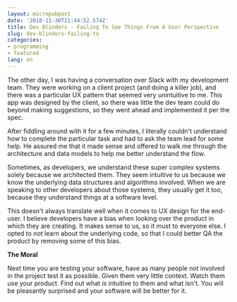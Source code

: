 ```yaml
---
layout: micropubpost
date: '2018-11-30T21:44:52.574Z'
title: Dev Blinders - Failing To See Things From A User Perspective
slug: dev-blinders-failing-to
categories:
- programming
- featured
lang: en
---
```

The other day, I was having a conversation over Slack with my development team. They were working on a client project (and doing a killer job), and there was a particular UX pattern that seemed very unintuitive to me.  This app was designed by the client, so there was little the dev team could do beyond making suggestions, so they went ahead and implemented it per the spec.

After fiddling around with it for a few minutes, I literally couldn&#39;t understand how to complete the particular task and had to ask the team lead for some help.  He assured me that it made sense and offered to walk me through the architecture and data models to help me better understand the flow.

Sometimes, as developers, we understand these super complex systems solely because we architected them. They seem intuitive to us because we know the underlying data structures and algorithms involved.  When we are speaking to other developers about those systems, they usually get it too, because they understand things at a software level.

This doesn&#39;t always translate well when it comes to UX design for the end-user.  I believe developers have a bias when looking over the product in which they are creating.  It makes sense to us, so it must to everyone else. I opted to _not_ learn about the underlying code, so that I could better QA the product by removing some of this bias.

**The Moral**

Next time you are testing your software, have as many people _not_ involved in the project test it as possible. Given them very little context. Watch them use your product. Find out what _is_ intuitive to them and what isn&#39;t.  You will be pleasantly surprised and your software will be better for it. 


